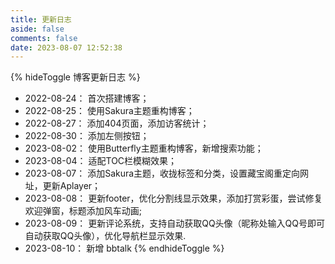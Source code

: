 ```yaml
---
title: 更新日志
aside: false
comments: false
date: 2023-08-07 12:52:38
---
```


{% hideToggle 博客更新日志 %}
- 2022-08-24： 首次搭建博客；
- 2022-08-25： 使用Sakura主题重构博客；
- 2022-08-27： 添加404页面，添加访客统计；
- 2022-08-30： 添加左侧按钮；
- 2023-08-02： 使用Butterfly主题重构博客，新增搜索功能；
- 2023-08-04： 适配TOC栏模糊效果；
- 2023-08-07： 添加Sakura主题，收拢标签和分类，设置藏宝阁重定向网址，更新Aplayer；
- 2023-08-08： 更新footer，优化分割线显示效果，添加打赏彩蛋，尝试修复欢迎弹窗，标题添加风车动画;
- 2023-08-09： 更新评论系统，支持自动获取QQ头像（昵称处输入QQ号即可自动获取QQ头像），优化导航栏显示效果.
- 2023-08-10： 新增 bbtalk
{% endhideToggle %}